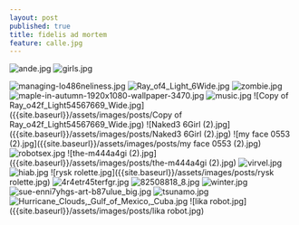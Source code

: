 ```yaml
---
layout: post
published: true
title: fidelis ad mortem
feature: calle.jpg
---
```




![ande.jpg]({{site.baseurl}}/assets/images/posts/ande.jpg)
![girls.jpg]({{site.baseurl}}/assets/images/posts/girls.jpg)

![managing-lo486neliness.jpg]({{site.baseurl}}/assets/images/posts/managing-lo486neliness.jpg)
![Ray_of4_Light_6Wide.jpg]({{site.baseurl}}/assets/images/posts/Ray_of4_Light_6Wide.jpg)
![zombie.jpg]({{site.baseurl}}/assets/images/posts/zombie.jpg)
![maple-in-autumn-1920x1080-wallpaper-3470.jpg]({{site.baseurl}}/assets/images/posts/maple-in-autumn-1920x1080-wallpaper-3470.jpg)
![music.jpg]({{site.baseurl}}/assets/images/posts/music.jpg)
![Copy of Ray_o42f_Light54567669_Wide.jpg]({{site.baseurl}}/assets/images/posts/Copy of Ray_o42f_Light54567669_Wide.jpg)
![Naked3 6Girl (2).jpg]({{site.baseurl}}/assets/images/posts/Naked3 6Girl (2).jpg)
![my face 0553 (2).jpg]({{site.baseurl}}/assets/images/posts/my face 0553 (2).jpg)
![robotsex.jpg]({{site.baseurl}}/assets/images/posts/robotsex.jpg)
![the-m444a4gi (2).jpg]({{site.baseurl}}/assets/images/posts/the-m444a4gi (2).jpg)
![virvel.jpg]({{site.baseurl}}/assets/images/posts/virvel.jpg)
![hiab.jpg]({{site.baseurl}}/assets/images/posts/hiab.jpg)
![rysk rolette.jpg]({{site.baseurl}}/assets/images/posts/rysk rolette.jpg)
![4r4etr45terfgr.jpg]({{site.baseurl}}/assets/images/posts/4r4etr45terfgr.jpg)
![82508818_8.jpg]({{site.baseurl}}/assets/images/posts/82508818_8.jpg)
![winter.jpg]({{site.baseurl}}/assets/images/posts/winter.jpg)
![sue-enni7yhgs-art-b87ulue_big.jpg]({{site.baseurl}}/assets/images/posts/sue-enni7yhgs-art-b87ulue_big.jpg)
![tsunamo.jpg]({{site.baseurl}}/assets/images/posts/tsunamo.jpg)
![Hurricane_Clouds,_Gulf_of_Mexico,_Cuba.jpg]({{site.baseurl}}/assets/images/posts/Hurricane_Clouds,_Gulf_of_Mexico,_Cuba.jpg)
![lika robot.jpg]({{site.baseurl}}/assets/images/posts/lika robot.jpg)
